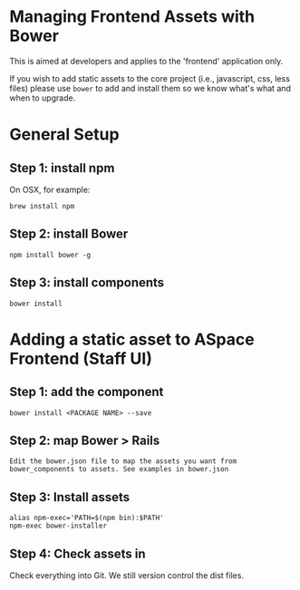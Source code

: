Managing Frontend Assets with Bower
====================================

This is aimed at developers and applies to the 'frontend' application only.

If you wish to add static assets to the core project (i.e., javascript, css, less files) please use `bower` to add and install them so we know what's what and when to upgrade.

# General Setup

## Step 1: install npm

On OSX, for example:

    brew install npm

## Step 2: install Bower

    npm install bower -g

## Step 3: install components

    bower install

# Adding a static asset to ASpace Frontend (Staff UI)

## Step 1: add the component

    bower install <PACKAGE NAME> --save

## Step 2: map Bower > Rails

    Edit the bower.json file to map the assets you want from bower_components to assets. See examples in bower.json

## Step 3: Install assets

    alias npm-exec='PATH=$(npm bin):$PATH'
    npm-exec bower-installer

## Step 4: Check assets in

Check everything into Git. We still version control the dist files. 

   


